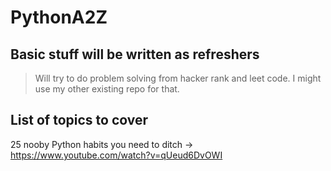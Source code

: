 # PythonA2Z

## Basic stuff will be written as refreshers
> Will try to do problem solving from hacker rank and leet code. I might use my other existing repo for that.

## List of topics to cover
25 nooby Python habits you need to ditch -> https://www.youtube.com/watch?v=qUeud6DvOWI
